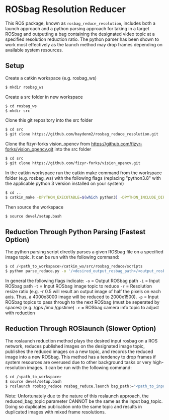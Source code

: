 ROSbag Resolution Reducer
==============================

This ROS package, known as `rosbag_reduce_resolution`, includes both a launch approach and a python parsing approach for taking in a target ROSbag and outputting a bag containing the designated video topic at a specified resolution reduction ratio. The python parser has been shown to work most effectively as the launch method may drop frames depending on available system resources.

## Setup
Create a catkin workspace (e.g. rosbag_ws)
```bash
$ mkdir rosbag_ws
```
Create a src folder in new workspace
```bash
$ cd rosbag_ws
$ mkdir src
```
Clone this git repository into the src folder
```bash
$ cd src
$ git clone https://github.com/haydenm2/rosbag_reduce_resolution.git
```
Clone the fizyr-forks vision_opencv from https://github.com/fizyr-forks/vision_opencv.git into the src folder
```bash
$ cd src
$ git clone https://github.com/fizyr-forks/vision_opencv.git
```
In the catkin workspace run the catkin make command from the workspace folder (e.g. rosbag_ws) with the following flags (replacing "python3.8" with the applicable python 3 version installed on your system)
```bash
$ cd ..
$ catkin_make -DPYTHON_EXECUTABLE=$(which python3) -DPYTHON_INCLUDE_DIR=/usr/include/python3.8 -DPYTHON_LIBRARY=/usr/lib/python3.8/config-3.8-x86_64-linux-gnu/libpython3.8.so
```
Then source the workspace
```bash
$ source devel/setup.bash
```

## Reduction Through Python Parsing (Fastest Option)
The python parsing script directly parses a given ROSbag file on a specified image topic. It can be run with the following command:

```bash
$ cd /<path_to_workspace>/catkin_ws/src/rosbag_reduce/scripts
$ python parse_reduce.py -o '/<desired_output_rosbag_path>/<output_rosbag_name>.bag' -t '<video_rostopic_name>' -i '/<path_to_input_rosbag>/<input_rosbag_name>.bag' -r <resolution_resize_ratio> -p <passthrough_topics (optional)> -c <camera_info_topic (optional)>
```
In general the following flags indicate:
`-o` = Output ROSbag path
`-i` = Input ROSbag path
`-t` = Input ROSbag image topic to reduce
`-r` = Resolution resize ratio (e.g. -r 0.5 will result an output image of half the pixels on each axis. Thus, a 4000x3000 image will be reduced to 2000x1500).
`-p` = Input ROSbag topics to pass through to the next ROSbag (must be seperated by spaces) (e.g. /gps /imu /gpstime)
`-c` = ROSbag camera info topic to adjust with reduction

## Reduction Through ROSlaunch (Slower Option)
The roslaunch reduction method plays the desired input rosbag on a ROS network, reduces published images on the designated image topic, publishes the reduced images on a new topic, and records the reduced image into a new ROSbag. This method has a tendency to drop frames if system resources are overused due to other background tasks or very high-resolution images. It can be run with the following command:

```bash
$ cd /<path_to_workspace>
$ source devel/setup.bash
$ roslaunch rosbag_reduce rosbag_reduce.launch bag_path:="<path_to_input_bag>/<input_bag_name>.bag" bag_topic:="<input_rostopic_name>" reduced_bag_path:="/<desired_output_rosbag_path>/<output_rosbag_name>.bag" reduced_bag_topic:="<output_rostopic_name>"

```
Note: Unfortunately due to the nature of this roslaunch approach, the reduced_bag_topic parameter CANNOT be the same as the input bag_topic. Doing so duplicates publication onto the same topic and results in duplicated images with mixed frame resolutions.




